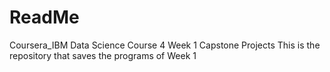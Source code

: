 # ReadMe
Coursera_IBM Data Science
Course 4
Week 1 Capstone Projects
This is the repository that saves the programs of Week 1
